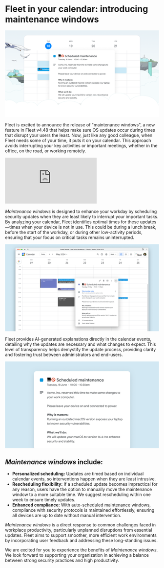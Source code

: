 # Fleet in your calendar: introducing maintenance windows 

![Fleet in your calendar: introducing maintenance windows](../website/assets/images/articles/fleet-in-your-calendar-introducing-maintenance-windows-cover-900x450@2x.png)

Fleet is excited to announce the release of "maintenance windows", a new feature in Fleet v4.48 that helps make sure OS updates occur during times that disrupt your users the least. Now, just like any good colleague, when Fleet needs some of your time, it puts it on your calendar. This approach avoids interrupting your key activities or important meetings, whether in the office, on the road, or working remotely.

<div purpose="embedded-content">
	<iframe src="https://www.youtube.com/embed/nhufmzGUeNk?si=hZFMob6WR0bc3Y_A" title="YouTube video player" frameborder="0" allow="accelerometer; autoplay; clipboard-write; encrypted-media; gyroscope; picture-in-picture" allowfullscreen></iframe>
</div>

_Maintenance windows_ is designed to enhance your workday by scheduling security updates when they are least likely to interrupt your important tasks. By analyzing your calendar, Fleet identifies optimal times for these updates—times when your device is not in use. This could be during a lunch break, before the start of the workday, or during other low-activity periods, ensuring that your focus on critical tasks remains uninterrupted.

![Example downtime maintenance window calendar event](../website/assets/images/articles/fleet-in-your-calendar-introducing-maintenance-windows-1-900x450@2x.png "Example downtime maintenance window calendar event")

Fleet provides AI-generated explanations directly in the calendar events, detailing why the updates are necessary and what changes to expect. This level of transparency helps demystify the update process, providing clarity and fostering trust between administrators and end-users.

![Example downtime maintenance window calendar event](../website/assets/images/articles/fleet-in-your-calendar-introducing-maintenance-windows-2-900x450@2x.png "Example downtime maintenance window calendar event")

## _Maintenance windows_ include:

* **Personalized scheduling:** Updates are timed based on individual calendar events, so interventions happen when they are least intrusive.
* **Rescheduling flexibility:** If a scheduled update becomes impractical for any reason, users have the option to manually move the maintenance window to a more suitable time. We suggest rescheduling within one week to ensure timely updates.
* **Enhanced compliance:** With auto-scheduled maintenance windows, compliance with security protocols is maintained effortlessly, ensuring all devices are up to date without manual intervention.

_Maintenance windows_ is a direct response to common challenges faced in workplace productivity, particularly unplanned disruptions from essential updates. Fleet aims to support smoother, more efficient work environments by incorporating user feedback and addressing these long-standing issues.

We are excited for you to experience the benefits of _Maintenance windows_. We look forward to supporting your organization in achieving a balance between strong security practices and high productivity.

<meta name="category" value="announcements">
<meta name="authorFullName" value="JD Strong">
<meta name="authorGitHubUsername" value="spokanemac">
<meta name="publishedOn" value="2024-04-30">
<meta name="articleTitle" value="Fleet in your calendar: introducing maintenance windows">
<meta name="articleImageUrl" value="../website/assets/images/articles/fleet-in-your-calendar-introducing-maintenance-windows-cover-900x450@2x.png">
<meta name="description" value="Like any good colleague, when Fleet needs some of your time, it puts it on your calendar.">
